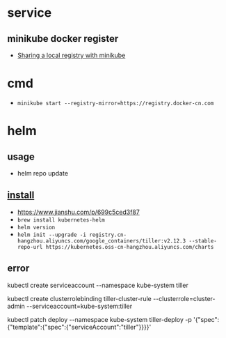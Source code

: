 # service

## minikube docker register
* [Sharing a local registry with minikube](https://blog.hasura.io/sharing-a-local-registry-for-minikube-37c7240d0615)

# cmd
* `minikube start --registry-mirror=https://registry.docker-cn.com`

# helm
## usage 
* helm repo update


## [install](https://docs.helm.sh/using_helm/#initialize-helm-and-install-tiller)
* https://www.jianshu.com/p/699c5ced3f87
* `brew install kubernetes-helm`
* `helm version`
* `helm init --upgrade -i registry.cn-hangzhou.aliyuncs.com/google_containers/tiller:v2.12.3 --stable-repo-url https://kubernetes.oss-cn-hangzhou.aliyuncs.com/charts`

## error
kubectl create serviceaccount --namespace kube-system tiller

kubectl create clusterrolebinding tiller-cluster-rule --clusterrole=cluster-admin --serviceaccount=kube-system:tiller

kubectl patch deploy --namespace kube-system tiller-deploy -p '{"spec":{"template":{"spec":{"serviceAccount":"tiller"}}}}'